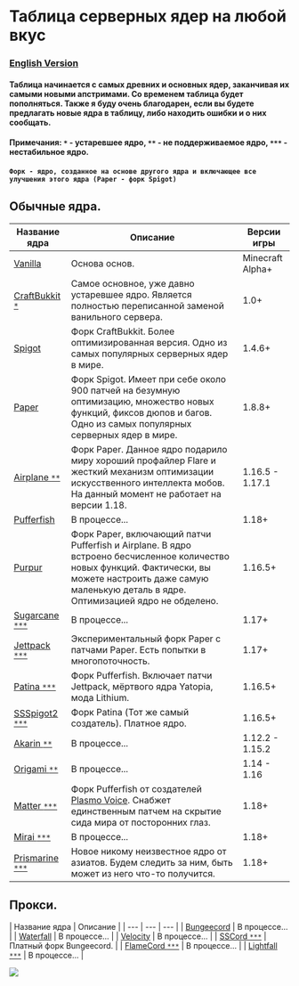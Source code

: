 # Таблица серверных ядер на любой вкус

### [English Version](https://github.com/bottleofench/minecraft-content-bestiary/blob/main/mods/server-software_en.md)

#### Таблица начинается с самых древних и основных ядер, заканчивая их самыми новыми апстримами. Со временем таблица будет пополняться. Также я буду очень благодарен, если вы будете предлагать новые ядра в таблицу, либо находить ошибки и о них сообщать.

#### Примечания: `*` - устаревшее ядро, `**` - не поддерживаемое ядро, `***` - нестабильное ядро.
#### `Форк - ядро, созданное на основе другого ядра и включающее все улучшения этого ядра (Paper - форк Spigot)`

## Обычные ядра.

| Название ядра | Описание | Версии игры |
| --- | --- | --- |
| [Vanilla](https://getbukkit.org/download/vanilla) | Основа основ. | Minecraft Alpha+ |
| [CraftBukkit `*`](https://getbukkit.org/download/craftbukkit) | Самое основное, уже давно устаревшее ядро. Является полностью переписанной заменой ванильного сервера. | 1.0+ |
| [Spigot](https://getbukkit.org/download/spigot) | Форк CraftBukkit. Более оптимизированная версия. Одно из самых популярных серверных ядер в мире. | 1.4.6+ |
| [Paper](https://github.com/PaperMC/Paper) | Форк Spigot. Имеет при себе около 900 патчей на безумную оптимизацию, множество новых функций, фиксов дюпов и багов. Одно из самых популярных серверных ядер в мире. | 1.8.8+ |
| [Airplane `**`](https://airplane.gg) | Форк Paper. Данное ядро подарило миру хороший профайлер Flare и жесткий механизм оптимизации искусственного интеллекта мобов. На данный момент не работает на версии 1.18. | 1.16.5 - 1.17.1 |
| [Pufferfish](https://github.com/pufferfish-gg/Pufferfish) | В процессе... | 1.18+ |
| [Purpur](https://github.com/PurpurMC/Purpur) | Форк Paper, включающий патчи Pufferfish и Airplane. В ядро встроено бесчисленное количество новых функций. Фактически, вы можете настроить даже самую маленькую деталь в ядре. Оптимизацией ядро не обделено. | 1.16.5+ |
| [Sugarcane `***`](https://github.com/SugarcaneMC/Sugarcane) | В процессе... | 1.17+ |
| [Jettpack `***`](https://gitlab.com/Titaniumtown/JettPack) | Экспериментальный форк Paper с патчами Paper. Есть попытки в многопоточность. | 1.17+ |
| [Patina `***`](https://github.com/PatinaMC/Patina) | Форк Pufferfish. Включает патчи Jettpack, мёртвого ядра Yatopia, мода Lithium. | 1.16.5+ |
| [SSSpigot2 `***`](https://www.mc-market.org/resources/14122/) | Форк Patina (Тот же самый создатель). Платное ядро. | 1.16.5+ |
| [Akarin `**`](https://github.com/Akarin-project/Akarin) | В процессе... | 1.12.2 - 1.15.2 |
| [Origami `**`](https://github.com/Minebench/Origami) | В процессе... | 1.14 - 1.16 |
| [Matter `***`](https://github.com/plasmoapp/matter) | Форк Pufferfish от создателей [Plasmo Voice](https://modrinth.com/mod/plasmo-voice). Снабжет единственным патчем на скрытие сида мира от посторонних глаз. | 1.18+ |
| [Mirai `***`](https://github.com/etil2jz/Mirai) | В процессе... | 1.18+ |
| [Prismarine `***`](https://github.com/PrismarineTeam/Prismarine) | Новое никому неизвестное ядро от азиатов. Будем следить за ним, быть может из него что-то получится. | 1.18+ |

## Прокси.

| Название ядра | Описание |
| --- | --- | --- |
| [Bungeecord](https://www.spigotmc.org/wiki/bungeecord-installation/) | В процессе... |
| [Waterfall](https://github.com/PaperMC/Waterfall) | В процессе... |
| [Velocity](https://github.com/PaperMC/Velocity) | В процессе... |
| [SSCord `***`](https://www.mc-market.org/resources/14562/) | Платный форк Bungeecord. |
| [FlameCord `***`](https://github.com/2lstudios-mc/FlameCord) | В процессе... |
| [Lightfall `***`](https://github.com/ArclightPowered/lightfall) | В процессе... |

<img src="https://raw.githubusercontent.com/saboooor/fork-graph/main/img.png">